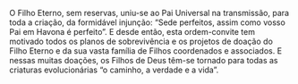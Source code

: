 ﻿O Filho Eterno, sem reservas, uniu-se ao Pai Universal na transmissão, para toda a criação, da formidável injunção: “Sede perfeitos, assim como vosso Pai em Havona é perfeito”. E desde então, esta ordem-convite tem motivado todos os planos de sobrevivência e os projetos de doação do Filho Eterno e da sua vasta família de Filhos coordenados e associados. E nessas muitas doações, os Filhos de Deus têm-se tornado para todas as criaturas evolucionárias  “o caminho, a verdade e a vida”.